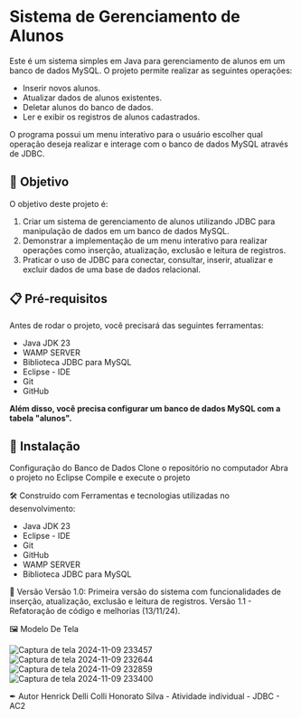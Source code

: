 
# Sistema de Gerenciamento de Alunos

Este é um sistema simples em Java para gerenciamento de alunos em um banco de dados MySQL. O projeto permite realizar as seguintes operações:

- Inserir novos alunos.
- Atualizar dados de alunos existentes.
- Deletar alunos do banco de dados.
- Ler e exibir os registros de alunos cadastrados.

O programa possui um menu interativo para o usuário escolher qual operação deseja realizar e interage com o banco de dados MySQL através de JDBC.

## 🚀 Objetivo

O objetivo deste projeto é:

1. Criar um sistema de gerenciamento de alunos utilizando JDBC para manipulação de dados em um banco de dados MySQL.
2. Demonstrar a implementação de um menu interativo para realizar operações como inserção, atualização, exclusão e leitura de registros.
3. Praticar o uso de JDBC para conectar, consultar, inserir, atualizar e excluir dados de uma base de dados relacional.

## 📋 Pré-requisitos

Antes de rodar o projeto, você precisará das seguintes ferramentas:

- Java JDK 23
- WAMP SERVER
- Biblioteca JDBC para MySQL
- Eclipse - IDE
- Git
- GitHub

**Além disso, você precisa configurar um banco de dados MySQL com a tabela "alunos".**


## 🔧 Instalação

Configuração do Banco de Dados
Clone o repositório no  computador
Abra o projeto no Eclipse
Compile e execute o projeto

🛠 Construído com
Ferramentas e tecnologias utilizadas no desenvolvimento:

- Java JDK 23 
- Eclipse - IDE 
- Git
- GitHub
- WAMP SERVER
- Biblioteca JDBC para MySQL
  
📌 Versão
Versão 1.0: Primeira versão do sistema com funcionalidades de inserção, atualização, exclusão e leitura de registros.
Versão 1.1 - Refatoração de código e melhorias (13/11/24).

🖼️ Modelo De Tela

![Captura de tela 2024-11-09 233457](https://github.com/user-attachments/assets/b6156a45-bdd8-4dfe-b689-9b30324dcda3)
![Captura de tela 2024-11-09 232644](https://github.com/user-attachments/assets/c8665ba2-10ff-407f-8f42-198feb3a3c74)
![Captura de tela 2024-11-09 232859](https://github.com/user-attachments/assets/d75ebfcf-f611-4dd6-8037-5366e35926e2)
![Captura de tela 2024-11-09 233400](https://github.com/user-attachments/assets/7265fbde-db12-4386-9944-7a75d342277f)

✒ Autor
Henrick Delli Colli Honorato Silva - Atividade individual - JDBC - AC2
